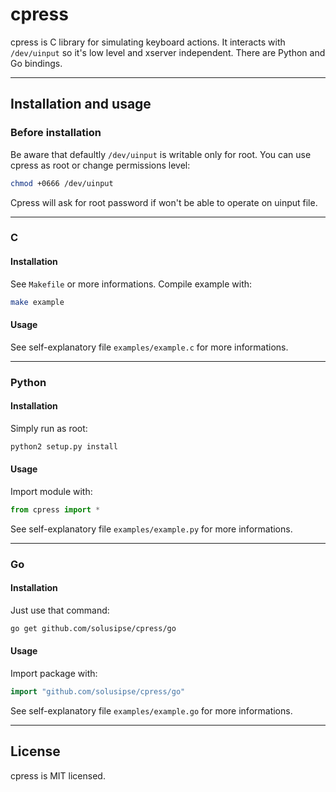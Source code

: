 cpress
======

cpress is C library for simulating keyboard actions. It interacts with `/dev/uinput` so it's low level and 
xserver independent. There are Python and Go bindings.

----------------------------

## Installation and usage ##

### Before installation ###

Be aware that defaultly `/dev/uinput` is writable only for root.
You can use cpress as root or change permissions level:

```bash
chmod +0666 /dev/uinput
```

Cpress will ask for root password if won't be able to operate on uinput file.

----------------------------

### C ###

#### Installation ####

See `Makefile` or more informations. Compile example with:
```bash
make example
```

#### Usage ####

See self-explanatory file `examples/example.c` for more informations.

----------------------------


### Python ###

#### Installation ####

Simply run as root:

```bash
python2 setup.py install
```

#### Usage ####

Import module with:

```python
from cpress import *
```

See self-explanatory file `examples/example.py` for more informations.

----------------------------

### Go ###

#### Installation ####

Just use that command:

```bash
go get github.com/solusipse/cpress/go
```

#### Usage ####

Import package with:

```go
import "github.com/solusipse/cpress/go"
```

See self-explanatory file `examples/example.go` for more informations.


----------------------------

## License ##

cpress is MIT licensed.
